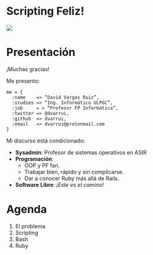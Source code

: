 
# Scripting Feliz!

![](../language/images/iloveruby.png)

# Presentación

¡Muchas gracias!

Me presento:
```
me = {
  :name    => “David Vargas Ruiz”,
  :studies => “Ing. Informático ULPGC”,
  :job     = > “Profesor FP Informática”,
  :twitter => @dvarrui,
  :github  => dvarrui,
  :email   => dvarrui@protonmail.com
}
```

Mi discurso está condicionado:
* **Sysadmin**: Profesor de sistemas operativos en ASIR
* **Programación**:
    * OOP y PF fan.
    * Trabajar bien, rápido y sin complicarse.
    * Dar a conocer Ruby más allá de Rails.
* **Software Libre**: _¡Este es el camino!_

# Agenda

1. El problema
2. Scripting
3. Bash
4. Ruby

